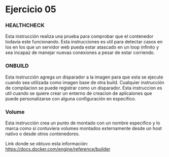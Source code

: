 # Ejercicio 05
### HEALTHCHECK

Esta instrucción realiza una prueba para comprobar que el contenedor todavia este funcionando. Esta instrucciones es util para detectar casos en los en los que un servidor web pueda estar atascado en un loop infinito y sea incapaz de manejar nuevas conexiones a pesar de estar corriendo.

### ONBUILD
Esta instrucción agrega un disparador a la imagen para que esta se ejecute cuando sea utilizada como imagen base de otra build. Cualquier instrucción de compilacion se puede registrar como un disparador.
Esta instruccion es util cuando se quiere crear un enterno de creacion de aplicaiones que puede personalizarse con alguna configuración en especifico.

### Volume 
Esta instrucción crea un punto de montado con un nombre especifico y lo marca como si contuviera volumes montados externamente desde un host nativo o desde otros contenedores.

Link donde se obtuvo esta información:
https://docs.docker.com/engine/reference/builder